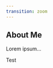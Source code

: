 ```yaml
---
transition: zoom
---
```


## About Me

<div id="left">

Lorem ipsum...

</div>

<div id="right">
Test
</div>